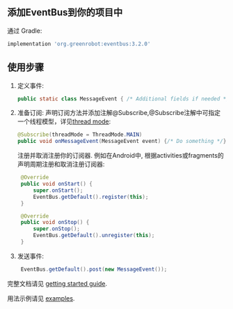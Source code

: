 ## 添加EventBus到你的项目中

通过 Gradle:

```groovy
implementation 'org.greenrobot:eventbus:3.2.0'
```

## 使用步骤

1. 定义事件:

   ```java
   public static class MessageEvent { /* Additional fields if needed */ }
   ```

2. 准备订阅: 声明订阅方法并添加注解@Subscribe,@Subscribe注解中可指定一个线程模型，详见[thread mode](https://greenrobot.org/eventbus/documentation/delivery-threads-threadmode/):

   ```java
   @Subscribe(threadMode = ThreadMode.MAIN)  
   public void onMessageEvent(MessageEvent event) {/* Do something */};
   ```

   注册并取消注册你的订阅器. 例如在Android中, 根据activities或fragments的声明周期注册和取消注册订阅器:

   ```java
    @Override
    public void onStart() {
        super.onStart();
        EventBus.getDefault().register(this);
    }
   
    @Override
    public void onStop() {
        super.onStop();
        EventBus.getDefault().unregister(this);
    }
   ```

3. 发送事件:

   ```java
    EventBus.getDefault().post(new MessageEvent());
   ```

完整文档请见 [getting started guide](https://greenrobot.org/eventbus/documentation/how-to-get-started/).

用法示例请见 [examples](https://github.com/greenrobot-team/greenrobot-examples).

## 